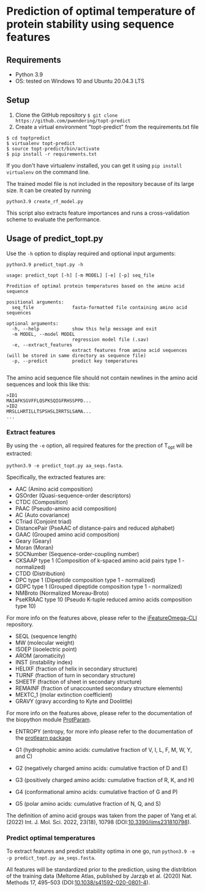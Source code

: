 # Prediction of optimal temperature of protein stability using sequence features

## Requirements

* Python 3.9
* OS: tested on Windows 10 and Ubuntu 20.04.3 LTS

## Setup

1) Clone the GitHub repository
`$ git clone https://github.com/pwendering/topt-predict`
2) Create a virtual environment "topt-predict" from the requirements.txt file

```
$ cd toptpredict
$ virtualenv topt-predict
$ source topt-predict/bin/activate
$ pip install -r requirements.txt
```

If you don't have virtualenv installed, you can get it using `pip install virtualenv` on the command line.

The trained model file is not included in the repository because of its large size.
It can be created by running
```
python3.9 create_rf_model.py
```
This script also extracts feature importances and runs a cross-validation scheme to evaluate the performance.

## Usage of predict_topt.py

Use the `-h` option to display required and optional input arguments:

```
python3.9 predict_topt.py -h

usage: predict_topt [-h] [-m MODEL] [-e] [-p] seq_file

Predition of optimal protein temperatures based on the amino acid sequence

positional arguments:
  seq_file              fasta-formatted file containing amino acid sequences

optional arguments:
  -h, --help            show this help message and exit
  -m MODEL, --model MODEL
                        regression model file (.sav)
  -e, --extract_features
                        extract features from amino acid sequences (will be stored in same directory as sequence file)
  -p, --predict         predict key temperatures
  
```

The amino acid sequence file should not contain newlines in the amino acid sequences and look this like this:

```
>ID1
MAIAFKSGVFFLQSPKSQIGFRHSSPPD...
>ID2
MRSLLHRTILLTSPSHSLIRRTSLSAMA...
...
```

### Extract features

By using the `-e` option, all required features for the prection of T<sub>opt</sub> will be extracted:

`python3.9 -e predict_topt.py aa_seqs.fasta`.

Specifically, the extracted features are:
* AAC (Amino acid composition)
* QSOrder (Quasi-sequence-order descriptors)
* CTDC (Composition)
* PAAC (Pseudo-amino acid composition)
* AC (Auto covariance)
* CTriad (Conjoint triad)
* DistancePair (PseAAC of distance-pairs and reduced alphabet)
* GAAC (Grouped amino acid composition)
* Geary (Geary)
* Moran (Moran)
* SOCNumber (Sequence-order-coupling number)
* CKSAAP type 1 (Composition of k-spaced amino acid pairs type 1 - normalized)
* CTDD (Distribution)
* DPC type 1 (Dipeptide composition type 1 - normalized)
* GDPC type 1 (Grouped dipeptide composition type 1 - normalized)
* NMBroto (Normalized Moreau-Broto)
* PseKRAAC type 10 (Pseudo K-tuple reduced amino acids composition type 10)

For more info on the features above, please refer to the [iFeatureOmega-CLI](https://github.com/Superzchen/iFeatureOmega-CLI) repository.

* SEQL (sequence length)
* MW (molecular weight)
* ISOEP (isoelectric point)
* AROM (aromaticity)
* INST (instability index)
* HELIXF (fraction of helix in secondary structure)
* TURNF (fraction of turn in secondary structure)
* SHEETF (fraction of sheet in secondary structure)
* REMAINF (fraction of unaccounted secondary structure elements)
* MEXTC_1 (molar extinction coefficient)
* GRAVY (gravy according to Kyte and Doolittle)

For more info on the features above, please refer to the documentation of the biopython module [ProtParam](https://biopython.org/docs/1.75/api/Bio.SeqUtils.ProtParam.html).

* ENTROPY (entropy, for more info please refer to the documentation of the [protlearn package](https://protlearn.readthedocs.io/en/latest/introduction.html)

* G1 (hydrophobic amino acids: cumulative fraction of V, I, L, F, M, W, Y, and C)
* G2 (negatively charged amino acids: cumulative fraction of D and E)
* G3 (positively charged amino acids: cumulative fraction of R, K, and H)
* G4 (conformational amino acids: cumulative fraction of G and P)
* G5 (polar amino acids: cumulative fraction of N, Q, and S)

The definition of amino acid groups was taken from the paper of Yang et al. (2022) Int. J. Mol. Sci. 2022, 23(18), 10798 (DOI:[10.3390/ijms231810798](https://doi.org/10.3390/ijms231810798)).

### Predict optimal temperatures

To extract features and predict stability optima in one go, run `python3.9 -e -p predict_topt.py aa_seqs.fasta`.

All features will be standardized prior to the prediction, using the distribtion of the training data (Meltome Atlas, published by Jarząb et al. (2020) Nat. Methods 17, 495–503 (DOI:[10.1038/s41592-020-0801-4](https://doi.org/10.1038/s41592-020-0801-4)).
